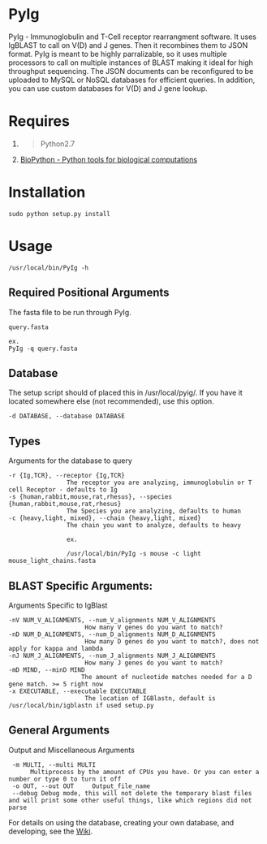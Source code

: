 PyIg
=========

PyIg - Immunoglobulin and T-Cell receptor rearrangment software. It uses IgBLAST to call on V(D) and J genes. Then it recombines them to JSON format. PyIg is meant to be highly parralizable, so it uses multiple processors to call on multiple instances of BLAST making it ideal for high throughput sequencing. The JSON documents can be reconfigured to be uploaded to MySQL or NoSQL databases for efficient queries. In addition, you can use custom databases for V(D) and J gene lookup.

Requires
=========

1.   >Python2.7
2.   [BioPython - Python tools for biological computations](http://biopython.org/wiki/Download)


Installation
=========

    sudo python setup.py install

Usage
========

    /usr/local/bin/PyIg -h

Required Positional Arguments
--------


The fasta file to be run through PyIg.

    query.fasta

    ex.
    PyIg -q query.fasta


Database
--------

The setup script should of placed this in /usr/local/pyig/. If you have it located somewhere else (not recommended), use this option.

    -d DATABASE, --database DATABASE



Types
--------

Arguments for the database to query

    -r {Ig,TCR}, --receptor {Ig,TCR}
                    The receptor you are analyzing, immunoglobulin or T cell Receptor - defaults to Ig
    -s {human,rabbit,mouse,rat,rhesus}, --species {human,rabbit,mouse,rat,rhesus}
                    The Species you are analyzing, defaults to human
    -c {heavy,light, mixed}, --chain {heavy,light, mixed}
                    The chain you want to analyze, defaults to heavy

                    ex.

                    /usr/local/bin/PyIg -s mouse -c light mouse_light_chains.fasta

BLAST Specific Arguments:
--------

 Arguments Specific to IgBlast

    -nV NUM_V_ALIGNMENTS, --num_V_alignments NUM_V_ALIGNMENTS
                         How many V genes do you want to match?
    -nD NUM_D_ALIGNMENTS, --num_D_alignments NUM_D_ALIGNMENTS
                         How many D genes do you want to match?, does not apply for kappa and lambda
    -nJ NUM_J_ALIGNMENTS, --num_J_alignments NUM_J_ALIGNMENTS
                         How many J genes do you want to match?
    -mD MIND, --minD MIND
                        The amount of nucleotide matches needed for a D gene match. >= 5 right now
    -x EXECUTABLE, --executable EXECUTABLE
                         The location of IGBlastn, default is /usr/local/bin/igblastn if used setup.py



General Arguments
--------

Output and Miscellaneous Arguments

     -m MULTI, --multi MULTI
          Multiprocess by the amount of CPUs you have. Or you can enter a number or type 0 to turn it off
     -o OUT, --out OUT     Output_file_name
     --debug Debug mode, this will not delete the temporary blast files and will print some other useful things, like which regions did not parse


For details on using the database, creating your own database, and developing, see the [Wiki](https://github.com/jwillis0720/PyIg/wiki).

